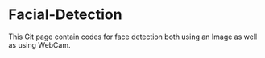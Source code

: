 # Facial-Detection
This Git page contain codes for face detection both using an Image as well as using WebCam.
